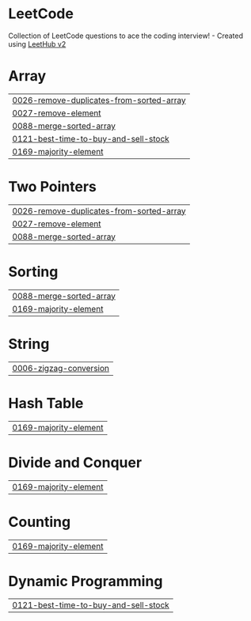# LeetCode
Collection of LeetCode questions to ace the coding interview! - Created using [LeetHub v2](https://github.com/arunbhardwaj/LeetHub-2.0)


# Array
|  |
| ------- |
| [0026-remove-duplicates-from-sorted-array](https://github.com/sujin-1013/LeetCode/tree/master/0026-remove-duplicates-from-sorted-array) |
| [0027-remove-element](https://github.com/sujin-1013/LeetCode/tree/master/0027-remove-element) |
| [0088-merge-sorted-array](https://github.com/sujin-1013/LeetCode/tree/master/0088-merge-sorted-array) |
| [0121-best-time-to-buy-and-sell-stock](https://github.com/sujin-1013/LeetCode/tree/master/0121-best-time-to-buy-and-sell-stock) |
| [0169-majority-element](https://github.com/sujin-1013/LeetCode/tree/master/0169-majority-element) |
# Two Pointers
|  |
| ------- |
| [0026-remove-duplicates-from-sorted-array](https://github.com/sujin-1013/LeetCode/tree/master/0026-remove-duplicates-from-sorted-array) |
| [0027-remove-element](https://github.com/sujin-1013/LeetCode/tree/master/0027-remove-element) |
| [0088-merge-sorted-array](https://github.com/sujin-1013/LeetCode/tree/master/0088-merge-sorted-array) |
# Sorting
|  |
| ------- |
| [0088-merge-sorted-array](https://github.com/sujin-1013/LeetCode/tree/master/0088-merge-sorted-array) |
| [0169-majority-element](https://github.com/sujin-1013/LeetCode/tree/master/0169-majority-element) |
# String
|  |
| ------- |
| [0006-zigzag-conversion](https://github.com/sujin-1013/LeetCode/tree/master/0006-zigzag-conversion) |
# Hash Table
|  |
| ------- |
| [0169-majority-element](https://github.com/sujin-1013/LeetCode/tree/master/0169-majority-element) |
# Divide and Conquer
|  |
| ------- |
| [0169-majority-element](https://github.com/sujin-1013/LeetCode/tree/master/0169-majority-element) |
# Counting
|  |
| ------- |
| [0169-majority-element](https://github.com/sujin-1013/LeetCode/tree/master/0169-majority-element) |
# Dynamic Programming
|  |
| ------- |
| [0121-best-time-to-buy-and-sell-stock](https://github.com/sujin-1013/LeetCode/tree/master/0121-best-time-to-buy-and-sell-stock) |
